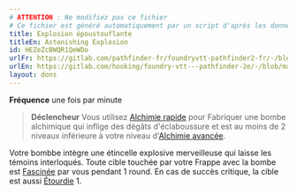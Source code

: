 ```yaml
---
# ATTENTION : Ne modifiez pas ce fichier
# Ce fichier est généré automatiquement par un script d'après les données du module Foundry VTT officiel et de sa traduction
title: Explosion époustouflante
titleEn: Astonishing Explosion
id: HEZeZcBWQR1QeWDo
urlFr: https://gitlab.com/pathfinder-fr/foundryvtt-pathfinder2-fr/-/blob/master/data/feats/HEZeZcBWQR1QeWDo.htm
urlEn: https://gitlab.com/hooking/foundry-vtt---pathfinder-2e/-/blob/master/packs/data/feats.db/astonishing-explosion.json
layout: dons
---
```

**Fréquence** une fois par minute

>**Déclencheur** Vous utilisez [Alchimie rapide](alchimie-rapide.html) pour Fabriquer une bombe alchimique qui inflige des dégâts d'éclaboussure et est au moins de 2 niveaux inférieure à votre niveau d'[Alchimie avancée](../capacité-classe/alchimie-avancée.html).

Votre bombbe intègre une étincelle explosive merveilleuse qui laisse les témoins interloqués. Toute cible touchée par votre Frappe avec la bombe est [Fascinée](../conditions/fasciné.html) par vous pendant 1 round. En cas de succès critique, la cible est aussi [Étourdie](../conditions/étourdi.html) 1.
